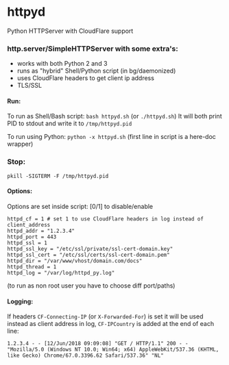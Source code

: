 # httpyd
Python HTTPServer with CloudFlare support

### http.server/SimpleHTTPServer with some extra's:

- works with both Python 2 and 3
- runs as "hybrid" Shell/Python script (in bg/daemonized)
- uses CloudFlare headers to get client ip address
- TLS/SSL

#### Run:
To run as Shell/Bash script: `bash httpyd.sh` (or `./httpyd.sh`)
It will both print PID to stdout and write it to `/tmp/httpyd.pid`

To run using Python: `python -x httpyd.sh`
(first line in script is a here-doc wrapper)

### Stop:

`pkill -SIGTERM -F /tmp/httpyd.pid`

#### Options:
Options are set inside script: [0/1] to disable/enable
```
httpd_cf = 1 # set 1 to use CloudFlare headers in log instead of client_address
httpd_addr = "1.2.3.4"
httpd_port = 443
httpd_ssl = 1
httpd_ssl_key = "/etc/ssl/private/ssl-cert-domain.key"
httpd_ssl_cert = "/etc/ssl/certs/ssl-cert-domain.pem"
httpd_dir = "/var/www/vhost/domain.com/docs"
httpd_thread = 1
httpd_log = "/var/log/httpd_py.log"
```
(to run as non root user you have to choose diff port/paths)


#### Logging:
If headers `CF-Connecting-IP` (or `X-Forwarded-For`) is set it will be used instead as client address in log, `CF-IPCountry` is added at the end of each line:

`1.2.3.4 - - [12/Jun/2018 09:09:08] "GET / HTTP/1.1" 200 - - "Mozilla/5.0 (Windows NT 10.0; Win64; x64) AppleWebKit/537.36 (KHTML, like Gecko) Chrome/67.0.3396.62 Safari/537.36" "NL"`
